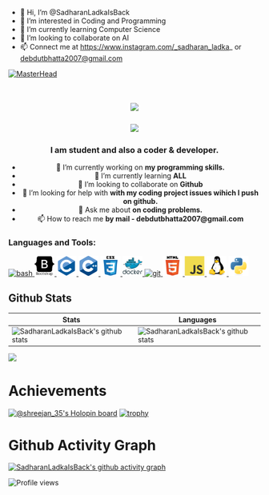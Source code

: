- 👋 Hi, I’m @SadharanLadkaIsBack
- 👀 I’m interested in Coding and Programming
- 🌱 I’m currently learning Computer Science
- 💞️ I’m looking to collaborate on AI
- 📫 Connect me at https://www.instagram.com/_sadharan_ladka_ or debdutbhatta2007@gmail.com

[![MasterHead](https://visme.co/blog/wp-content/uploads/2019/10/animated-presentation-software-header.gif)]()
<br/>

<h1 align="center">
  <a href="https://git.io/typing-svg">
    <img src="https://readme-typing-svg.herokuapp.com/?lines=Hello,+There!+👋;I'm+Shreejan+Dolai+👨‍💻;Nice+to+meet+you!&center=true&size=30">
  </a>
</h1>
<div align="center" style="border-radius='5px'"><img src ="https://github.com/Shreejan-35/Shreejan-35/blob/main/giphy%20(1).webp" width="100px"></div>
<h3 align="center">I am student and also a coder & developer.</h3>
<div align="center">
<ul>
<li>🔭 I’m currently working on <b>my programming skills.</b></li>

<li>🌱 I’m currently learning <b>ALL</b></li>

<li>👯 I’m looking to collaborate on <b>Github</b></li>

<li>🤝 I’m looking for help with <b>with my coding project issues wihich I push on github.</b></li>

<li>💬 Ask me about <b>on coding problems.</b></li>

<li>📫 How to reach me <b>by mail - debdutbhatta2007@gmail.com</b></li></ul></div>

<h3 align="left">Languages and Tools:</h3>
<p align="left"> <a href="https://www.gnu.org/software/bash/" target="_blank"> <img src="https://www.vectorlogo.zone/logos/gnu_bash/gnu_bash-icon.svg" alt="bash" width="40" height="40"/> </a> <a href="https://getbootstrap.com" target="_blank"> <img src="https://raw.githubusercontent.com/devicons/devicon/master/icons/bootstrap/bootstrap-plain-wordmark.svg" alt="bootstrap" width="40" height="40"/> </a> <a href="https://www.cprogramming.com/" target="_blank"> <img src="https://raw.githubusercontent.com/devicons/devicon/master/icons/c/c-original.svg" alt="c" width="40" height="40"/> </a> <a href="https://www.w3schools.com/cpp/" target="_blank"> <img src="https://raw.githubusercontent.com/devicons/devicon/master/icons/cplusplus/cplusplus-original.svg" alt="cplusplus" width="40" height="40"/> </a> <a href="https://www.w3schools.com/css/" target="_blank"> <img src="https://raw.githubusercontent.com/devicons/devicon/master/icons/css3/css3-original-wordmark.svg" alt="css3" width="40" height="40"/> </a> <a href="https://www.docker.com/" target="_blank"> <img src="https://raw.githubusercontent.com/devicons/devicon/master/icons/docker/docker-original-wordmark.svg" alt="docker" width="40" height="40"/> </a> <a href="https://git-scm.com/" target="_blank"> <img src="https://www.vectorlogo.zone/logos/git-scm/git-scm-icon.svg" alt="git" width="40" height="40"/> </a> <a href="https://www.w3.org/html/" target="_blank"> <img src="https://raw.githubusercontent.com/devicons/devicon/master/icons/html5/html5-original-wordmark.svg" alt="html5" width="40" height="40"/> </a> <a href="https://developer.mozilla.org/en-US/docs/Web/JavaScript" target="_blank"> <img src="https://raw.githubusercontent.com/devicons/devicon/master/icons/javascript/javascript-original.svg" alt="javascript" width="40" height="40"/> </a> <a href="https://www.linux.org/" target="_blank"> <img src="https://raw.githubusercontent.com/devicons/devicon/master/icons/linux/linux-original.svg" alt="linux" width="40" height="40"/> </a> <a href="https://www.python.org" target="_blank"> <img src="https://raw.githubusercontent.com/devicons/devicon/master/icons/python/python-original.svg" alt="python" width="40" height="40"/> </a> </p>

## Github Stats
| Stats                                                                                                                                       | Languages                                                                                                                         |
|-----------------------------------------------------------------------------------------------------------------------------------------|---------------------------------------------------------------------------------------------------------------------------|
| ![SadharanLadkaIsBack's github stats](https://github-readme-stats.vercel.app/api?username=SadharanLadkaIsBack&show_icons=true&theme=radical&include_all_commits=true) | ![SadharanLadkaIsBack's github stats](https://github-readme-stats.vercel.app/api/top-langs/?username=SadharanLadkaIsBack&theme=radical&layout=compact) |

<img src="https://github-readme-streak-stats.herokuapp.com/?user=SadharanLadkaIsBack"></img>

# Achievements
[![@shreejan_35's Holopin board](https://holopin.io/api/user/board?user=shreejan_35)](https://holopin.io/@shreejan_35)
[![trophy](https://github-profile-trophy.vercel.app/?username=SadharanLadkaIsBack&theme=onedark)](https://github.com/ryo-ma/github-profile-trophy)

# Github Activity Graph

[![SadharanLadkaIsBack's github activity graph](https://activity-graph.herokuapp.com/graph?username=SadharanLadkaIsBack&theme=dracula)](https://github.com/ashutosh00710/github-readme-activity-graph)

![Profile views](https://gpvc.arturio.dev/SadharanLadkaIsBack) 
<!---
SadharanLadkaIsBack/SadharanLadkaIsBack is a ✨ special ✨ repository because its `README.md` (this file) appears on your GitHub profile.
You can click the Preview link to take a look at your changes.
--->
